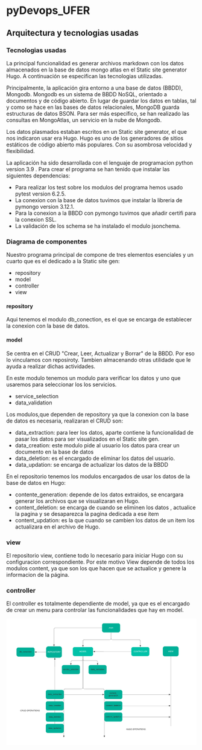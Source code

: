 # pyDevops_UFER

## Arquitectura y tecnologias usadas

### Tecnologias usadas

La principal funcionalidad es generar archivos markdown con los datos almacenados en la base de datos mongo atlas en el Static site generator Hugo. A continuación se especifican las tecnologias utilizadas.

Principalmente, la aplicación gira entorno a una base de datos (BBDD), Mongodb. Mongodb es un sistema de BBDD NoSQL, orientado a documentos y de código abierto. En lugar de guardar los datos en tablas, tal y como se hace en las bases de datos relacionales, MongoDB guarda estructuras de datos BSON. Para ser más específico, se han realizado las consultas en MongoAtlas, un servicio en la nube de Mongodb.

Los datos plasmados estaban escritos en un Static site generator, el que nos indicaron usar era Hugo. Hugo es uno de los generadores de sitios estáticos de código abierto más populares. Con su asombrosa velocidad y flexibilidad.

La aplicación ha sido desarrollada con el lenguaje de programacion python version 3.9 . Para crear el programa se han tenido que instalar las siguientes dependencias:
- Para realizar los test sobre los modulos del programa hemos usado pytest version 6.2.5.
- La conexion con la base de datos tuvimos que instalar la libreria de pymongo version 3.12.1.
- Para la conexion a la BBDD con pymongo tuvimos que añadir certifi para la conexion SSL.
- La validación de los schema se ha instalado el modulo jsonchema.

### Diagrama de componentes

Nuestro programa principal de compone de tres elementos esenciales y un cuarto que es el dedicado a  la Static site gen:
- repository
- model
- controller
- view

#### repository

Aqui tenemos el modulo db_conection, es el que se encarga de establecer la conexion con la base de datos.

#### model

Se centra en el CRUD "Crear, Leer, Actualizar y Borrar" de la BBDD. Por eso lo vinculamos con reposiroty. Tambien almacenando otras utilidade que le ayuda a realizar dichas actividades. 

En este modulo tenemos un modulo para verificar los datos y uno que usaremos para seleccionar los los servicios.
- service_selection
- data_validation

Los modulos,que dependen de repository ya que la conexion con la base de datos es necesaria, realizaran el CRUD son:
- data_extraction: para leer los datos, aparte contiene la funcionalidad de pasar los datos para ser visualizados en el Static site gen.
- data_creation: este modulo pide al usuario los datos para crear un documento en la base de datos 
- data_deletion: es el encargado de eliminar los datos del usuario.
- data_updation: se encarga de actualizar los datos de la BBDD

En el repositorio tenemos los modulos encargados de usar los datos de la base de datos en Hugo:
- contente_generation: depende de los datos extraidos, se encargara generar los archivos que se visualizaran en Hugo. 
- content_deletion: se encarga de cuando se eliminen los datos , actualice la pagina y se desaparezca la pagina dedicada a ese item
- content_updation: es la que cuando se cambien los datos de un item los actualizara en el archivo de Hugo.

### view 

El repositorio view, contiene todo lo necesario para iniciar Hugo con su configuracion correspondiente. Por este motivo View depende de todos los modulos content, ya que son los que hacen que se actualice y genere la informacion de la página.

### controller 

El controller es totalmente dependiente de model, ya que es el encargado de crear un menu para controlar las funcionalidades que hay en model.

![diagrama](readme_pictures\diagrama_componentes_pydevops.png)

